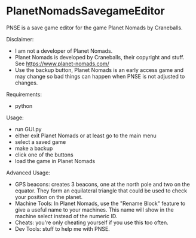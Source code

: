 # PlanetNomadsSavegameEditor
PNSE is a save game editor for the game Planet Nomads by Craneballs.

Disclaimer:
- I am not a developer of Planet Nomads.
- Planet Nomads is developed by Craneballs, their copyright and stuff. See https://www.planet-nomads.com/
- Use the backup button, Planet Nomads is an early access game and may change so bad things can happen when PNSE is not adjusted to changes.

Requirements:
- python

Usage:
- run GUI.py
- either exit Planet Nomads or at least go to the main menu
- select a saved game
- make a backup
- click one of the buttons
- load the game in Planet Nomads

Advanced Usage:
- GPS beacons: creates 3 beacons, one at the north pole and two on the equator. They form an equilateral triangle that could be used to check your position on the planet.
- Machine Tools: In Planet Nomads, use the "Rename Block" feature to give a useful name to your machines. This name will show in the machine select instead of the numeric ID.
- Cheats: you're only cheating yourself if you use this too often. 
- Dev Tools: stuff to help me with PNSE.
